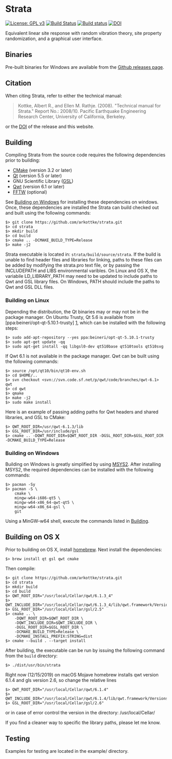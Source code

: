 # Strata

[![License: GPL v3](https://img.shields.io/badge/License-GPL%20v3-blue.svg)](https://www.gnu.org/licenses/gpl-3.0)
[![Build Status](https://travis-ci.org/arkottke/strata.svg?branch=master)](https://travis-ci.org/arkottke/strata)
[![Build status](https://ci.appveyor.com/api/projects/status/cpgr2vsh1re8c35x/branch/master?svg=true)](https://ci.appveyor.com/project/arkottke/strata/branch/master)
[![DOI](https://zenodo.org/badge/49243972.svg)](https://zenodo.org/badge/latestdoi/49243972)


Equivalent linear site response with random vibration theory, site property
randomization, and a graphical user interface.

## Binaries

Pre-built binaries for Windows are available from the [Github releases
page](https://github.com/arkottke/strata/releases).

## Citation

When citing Strata, refer to either the technical manual:

> Kottke, Albert R., and Ellen M. Rathje. (2008). "Technical manual for
> Strata." Report No.: 2008/10. Pacific Earthquake Engineering Research Center,
> University of California, Berkeley.

or the [DOI](https://zenodo.org/badge/latestdoi/49243972) of the release and
this website.

## Building

Compiling Strata from the source code requires the following dependencies prior
to building:

-   [CMake](https://cmake.org) (version 3.2 or later)
-   [Qt](http://doc.qt.io/) (version 5.5 or later)
-   GNU Scientific Library ([GSL](http://www.gnu.org/software/gsl/))
-   [Qwt](http://qwt.sourceforge.net/) (version 6.1 or later)
-   [FFTW](http://www.fftw.org/) (optional)

See [Building on Windows](#building-on-windows) for installing these
dependencies on windows.  Once, these dependencies are installed the Strata can
build checked out and built using the following commands:

    $> git clone https://github.com/arkottke/strata.git
    $> cd strata
    $> mkdir build
    $> cd build
    $> cmake .. -DCMAKE_BUILD_TYPE=Release
    $> make -j2

Strata executable is located in: `strata/build/source/strata`. If the build is
unable to find header files and libraries for linking, paths to these files can
be added by modifying the strata.pro text file, or by passing the INCLUDEPATH
and LIBS environmental varibles. On Linux and OS X, the variabile
LD_LIBRARY_PATH may need to be updated to include paths to Qwt and GSL library
files. On Windows, PATH should include the paths to Qwt and GSL DLL files.

### Building on Linux

Depending the distribution, the Qt binaries may or may not be in the package
manager. On Ubuntu Trusty, Qt 5.6 is available from
[ppa:beineri/opt-qt-5.10.1-trusty] [1], which can be installed with the following
steps:

    $> sudo add-apt-repository --yes ppa:beineri/opt-qt-5.10.1-trusty
    $> sudo apt-get update -qq
    $> sudo apt-get install -qq libgsl0-dev qt510base qt510tools qt510svg

If Qwt 6.1 is not available in the package manager. Qwt can be built using the
following commands:

    $> source /opt/qt10/bin/qt10-env.sh
    $> cd $HOME/..
    $> svn checkout <svn://svn.code.sf.net/p/qwt/code/branches/qwt-6.1> qwt
    $> cd qwt
    $> qmake
    $> make -j2
    $> sudo make install

Here is an example of passing adding paths for Qwt headers and shared
libraries, and GSL to CMake:

    $> QWT_ROOT_DIR=/usr/qwt-6.1.3/lib
    $> GSL_ROOT_DIR=/usr/include/gsl
    $> cmake .. -DQWT_ROOT_DIR=$QWT_ROOT_DIR -DGSL_ROOT_DIR=$GSL_ROOT_DIR -DCMAKE_BUILD_TYPE=Release

### Building on Windows

Building on Windows is greatly simplified by using
[MSYS2](https://msys2.github.io/). After installing MSYS2, the required
dependencies can be installed with the following commands:

    $> pacman -Sy
    $> pacman -S \
        cmake \
        mingw-w64-i686-qt5 \
        mingw-w64-x86_64-qwt-qt5 \
        mingw-w64-x86_64-gsl \
        git

Using a MinGW-w64 shell, execute the commands listed in [Building](#building).

## Building on OS X

Prior to building on OS X, install [homebrew](https://brew.sh/). Next install the dependencies:

    $> brew install qt gsl qwt cmake

Then compile:

    $> git clone https://github.com/arkottke/strata.git
    $> cd strata
    $> mkdir build
    $> cd build
    $> QWT_ROOT_DIR="/usr/local/Cellar/qwt/6.1.3_4"
    $> QWT_INCLUDE_DIR="/usr/local/Cellar/qwt/6.1.3_4/lib/qwt.framework/Versions/6/Headers"
    $> GSL_ROOT_DIR="/usr/local/Cellar/gsl/2.5"
    $> cmake .. \
        -DQWT_ROOT_DIR=$QWT_ROOT_DIR \
        -DQWT_INCLUDE_DIR=$QWT_INCLUDE_DIR \
        -DGSL_ROOT_DIR=$GSL_ROOT_DIR \
        -DCMAKE_BUILD_TYPE=Release \
        -DCMAKE_INSTALL_PREFIX:STRING=dist
    $> cmake --build . --target install

After building, the executable can be run by issuing the following command from the `build` directory:

    $> ./dist/usr/bin/strata

Right now (12/15/2019) on macOS Mojave homebrew installs qwt version 6.1.4 and gls version 2.6, so change the relative lines

    $> QWT_ROOT_DIR="/usr/local/Cellar/qwt/6.1.4"
    $> QWT_INCLUDE_DIR="/usr/local/Cellar/qwt/6.1.4/lib/qwt.framework/Versions/6/Headers"
    $> GSL_ROOT_DIR="/usr/local/Cellar/gsl/2.6"
    
or in case of error control the version in the directory: /usr/local/Cellar/

If you find a cleaner way to specific the library paths, please let me know.

## Testing

Examples for testing are located in the example/ directory.

[1]: https://launchpad.net/~beineri/+archive/ubuntu/opt-qt562-trusty
